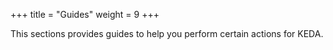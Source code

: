+++
title = "Guides"
weight = 9
+++

This sections provides guides to help you perform certain actions for KEDA.

